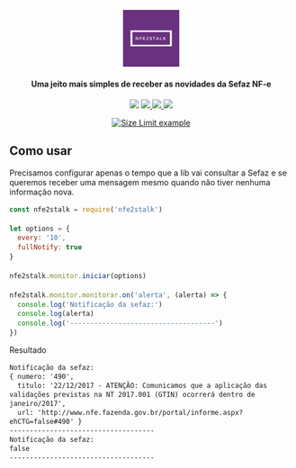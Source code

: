 

<p align="center">
  <img src="https://raw.githubusercontent.com/nulldreams/nfe2stalk/master/box.png" alt="Size Limit example"
       width="20%" height="20%">
</p>
<h4 align="center">Uma jeito mais simples de receber as novidades da Sefaz NF-e</h4>
<p align="center">
  <a href="https://gitter.im/simple-apis/node-bank"><img src="https://img.shields.io/badge/gitter-join%20chat%20%E2%86%92-brightgreen.svg"></a>
	
  <a href="https://saythanks.io/to/nulldreams">
      <img src="https://img.shields.io/badge/Say%20Thanks-!-1EAEDB.svg">
  </a>  
	
  <a href="https://github.com/nulldreams/node-bank/issues">
      <img src="https://img.shields.io/codeclimate/issues/github/me-and/mdf.svg">
  </a>

  <a href="http://makeapullrequest.com">
      <img src="https://img.shields.io/badge/PRs-welcome-brightgreen.svg?style=flat-square">
  </a>
</p>
<p align="center">
 <a href="https://nodei.co/npm/nfe2stalk/">
  <img src="https://nodei.co/npm/nfe2stalk.png?downloads=true&downloadRank=true&stars=true" alt="Size Limit example">
 </a>
</p>

## Como usar

Precisamos configurar apenas o tempo que a lib vai consultar a Sefaz e se queremos receber uma mensagem mesmo quando não tiver nenhuma informação nova.

```js
const nfe2stalk = require('nfe2stalk')

let options = {
  every: '10',
  fullNotify: true
}

nfe2stalk.monitor.iniciar(options)

nfe2stalk.monitor.monitorar.on('alerta', (alerta) => {
  console.log('Notificação da sefaz:')
  console.log(alerta)
  console.log('------------------------------------')
})
```

Resultado
```
Notificação da sefaz:
{ numero: '490',
  titulo: '22/12/2017 - ATENÇÃO: Comunicamos que a aplicação das validações previstas na NT 2017.001 (GTIN) ocorrerá dentro de janeiro/2017',
  url: 'http://www.nfe.fazenda.gov.br/portal/informe.aspx?ehCTG=false#490' }
------------------------------------
Notificação da sefaz:
false
------------------------------------
```
